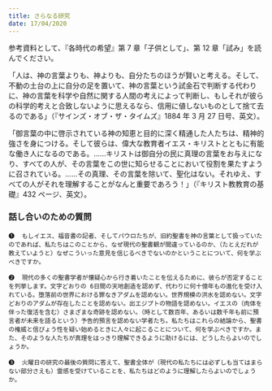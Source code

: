 ```yaml
---
title: さらなる研究
date: 17/04/2020
---
```


参考資料として、『各時代の希望』第 7 章「子供として」、第 12 章「試み」を読んでください。

「人は、神の言葉よりも、神よりも、自分たちのほうが賢いと考える。そして、不動の土台の上に自分の足を置いて、神の言葉という試金石で判断する代わりに、神の言葉を科学や自然に関する人間の考えによって判断し、もしそれが彼らの科学的考えと合致しないように思えるなら、信用に値しないものとして捨て去るのである」（『サインズ・オブ・ザ・タイムズ』1884 年 3 月 27 日号、英文）。

「御言葉の中に啓示されている神の知恵と目的に深く精通した人たちは、精神的強さを身につける。そして彼らは、偉大な教育者イエス・キリストとともに有能な働き人になるのである。……キリストは御自分の民に真理の言葉をお与えになり、すべての人が、その言葉をこの世に知らせることにおいて役割を果たすように召されている。……その真理、その言葉を除いて、聖化はない。それゆえ、すべての人がそれを理解することがなんと重要であろう！」（『キリスト教教育の基礎』432 ページ、英文）。

### 話し合いのための質問

`❶	もしイエス、福音書の記者、そしてパウロたちが、旧約聖書を神の言葉として扱っていたのであれば、私たちはこのことから、なぜ現代の聖書観が間違っているのか、（たとえだれが教えていようと）なぜこういった意見を信じるべきでないのかということについて、何を学ぶべきですか。`

`❷	現代の多くの聖書学者が懐疑心から行き着いたことを伝えるために、彼らが否定することを列挙します。文字どおりの 6日間の天地創造を認めず、代わりに何十億年もの進化を受け入れている。堕落前の世界における罪なきアダムを認めない。世界規模の洪水を認めない。文字どおりのアダムが存在したことを認めない。出エジプトの物語を認めない。イエスの（肉体を伴った復活を含む）さまざまな奇跡を認めない。（時として数百年、あるいは数千年も前に預言者が未来を語るという）予告的預言を認めない学者たち。私たちはこれらの結論から、聖書の権威と信ぴょう性を疑い始めるときに人々に起こることについて、何を学ぶべきですか。また、そのような人たちが真理をはっきり理解できるように助けるには、どうしたらよいのでしょうか。`

`❸	火曜日の研究の最後の質問に答えて、聖書全体が（現代の私たちには必ずしも当てはまらない部分さえも）霊感を受けていることを、私たちはどのように理解したらよいのでしょうか。`
